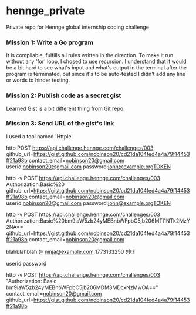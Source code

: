 # hennge_private
Private repo for Hennge global internship coding challenge

### Mission 1: Write a Go program
It is compilable, fulfills all rules written in the direction. To make it run without any 'for' loop, I chosed to use recursion. I understand that it would be a bit hard to see what's input and what's output in the terminal after the program is terminated, but since it's to be auto-tested I didn't add any line or words to hinder testing.


### Mission 2: Publish code as a secret gist
Learned Gist is a bit different thing from Git repo.

### Mission 3: Send URL of the gist's link
I used a tool named 'Httpie'

http POST https://api.challenge.hennge.com/challenges/003 github_url=https://gist.github.com/nobinson20/cd21da104fed4a4a79f14453ff21a98b contact_email=nobinson20@gmail.com userid:nobinson20@gmail.com password:john@example.orgTOKEN


http -v POST https://api.challenge.hennge.com/challenges/003 Authorization:Basic%20 github_url=https://gist.github.com/nobinson20/cd21da104fed4a4a79f14453ff21a98b contact_email=nobinson20@gmail.com userid:nobinson20@gmail.com password:john@example.orgTOKEN

http -v POST https://api.challenge.hennge.com/challenges/003 Authorization:Basic%20bm9iaW5zb24yMEBnbWFpbC5jb206MTI1NTk2MzY2NA== github_url=https://gist.github.com/nobinson20/cd21da104fed4a4a79f14453ff21a98b contact_email=nobinson20@gmail.com


blahblahblah 는
ninja@example.com:1773133250
형태

userid:password


http -v POST https://api.challenge.hennge.com/challenges/003 "Authorization: Basic bm9iaW5zb24yMEBnbWFpbC5jb206MDM3MDcxNzMwOA==" contact_email=nobinson20@gmail.com github_url=https://gist.github.com/nobinson20/cd21da104fed4a4a79f14453ff21a98b 
